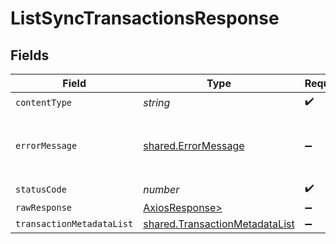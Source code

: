 # ListSyncTransactionsResponse


## Fields

| Field                                                                            | Type                                                                             | Required                                                                         | Description                                                                      |
| -------------------------------------------------------------------------------- | -------------------------------------------------------------------------------- | -------------------------------------------------------------------------------- | -------------------------------------------------------------------------------- |
| `contentType`                                                                    | *string*                                                                         | :heavy_check_mark:                                                               | N/A                                                                              |
| `errorMessage`                                                                   | [shared.ErrorMessage](../../models/shared/errormessage.md)                       | :heavy_minus_sign:                                                               | Your API request was not properly authorized.                                    |
| `statusCode`                                                                     | *number*                                                                         | :heavy_check_mark:                                                               | N/A                                                                              |
| `rawResponse`                                                                    | [AxiosResponse>](https://axios-http.com/docs/res_schema)                         | :heavy_minus_sign:                                                               | N/A                                                                              |
| `transactionMetadataList`                                                        | [shared.TransactionMetadataList](../../models/shared/transactionmetadatalist.md) | :heavy_minus_sign:                                                               | Success                                                                          |